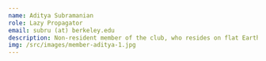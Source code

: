 ```yaml
---
name: Aditya Subramanian
role: Lazy Propagator
email: subru (at) berkeley.edu
description: Non-resident member of the club, who resides on flat Earth. Proof? The Earth is four-colorable, hence the Earth is planar.
img: /src/images/member-aditya-1.jpg
---
```

